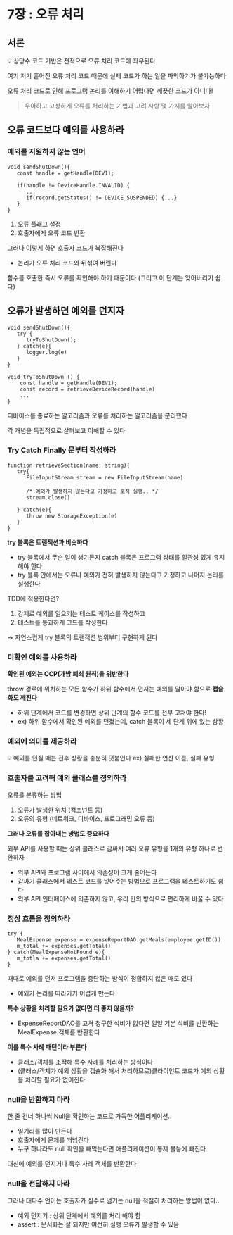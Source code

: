 # 7장 : 오류 처리

## 서론

<aside>
💡 상당수 코드 기반은 전적으로 오류 처리 코드에 좌우된다

</aside>

여기 저기 흩어진 오류 처리 코드 때문에 실제 코드가 하는 일을 파악하기가 불가능하다

오류 처리 코드로 인해 프로그램 논리를 이해하기 어렵다면 깨끗한 코드가 아니다!

> 우아하고 고상하게 오류를 처리하는 기법과 고려 사항 몇 가지를 알아보자
> 

## 오류 코드보다 예외를 사용하라

### 예외를 지원하지 않는 언어

```tsx
void sendShutDown(){
   const handle = getHandle(DEV1);

   if(handle != DeviceHandle.INVALID) { 
      ...
      if(record.getStatus() != DEVICE_SUSPENDED) {...}
   }
}
```

1. 오류 플래그 설정
2. 호출자에게 오류 코드 반환

그러나 이렇게 하면 호출자 코드가 복잡해진다

- 논리가 오류 처리 코드와 뒤섞여 버린다

함수를 호출한 즉시 오류를 확인해야 하기 때문이다 (그리고 이 단계는 잊어버리기 쉽다)

## 오류가 발생하면 예외를 던지자

```tsx
void sendShutDown(){
   try {
      tryToShutDown();
   } catch(e){
      logger.log(e)
   }
}

void tryToShutDown () {
    const handle = getHandle(DEV1);
    const record = retrieveDeviceRecord(handle)
    ...
}
```

디바이스를 종료하는 알고리즘과 오류를 처리하는 알고리즘을 분리했다

각 개념을 독립적으로 살펴보고 이해할 수 있다

### Try Catch Finally 문부터 작성하라

```tsx
function retrieveSection(name: string){
   try{
      FileInputStream stream = new FileInputStream(name)

      /* 예외가 발생하지 않는다고 가정하고 로직 실행.. */
      stream.close()

   } catch(e){
      throw new StorageException(e)
   }
}
```

**try 블록은 트랜잭션과 비슷하다**

- try 블록에서 무슨 일이 생기든지 catch 블록은 프로그램 상태를 일관성 있게 유지해야 한다
- try 블록 안에서는 오류나 예외가 전혀 발생하지 않는다고 가정하고 나머지 논리를 실행한다

TDD에 적용한다면?

1. 강제로 예외를 일으키는 테스트 케이스를 작성하고
2. 테스트를 통과하게 코드를 작성한다

→ 자연스럽게 try 블록의 트랜잭션 범위부터 구현하게 된다

### 미확인 예외를 사용하라

**확인된 예외는 OCP(개방 폐쇠 원칙)을 위반한다**

throw 경로에 위치하는 모든 함수가 하위 함수에서 던지는 예외를 알아야 함으로 **캡슐화도 깨진다**

- 하위 단계에서 코드를 변경하면 상위 단계의 함수 코드를 전부 고쳐야 한다!
- ex) 하위 함수에서 확인된 예외를 던졌는데, catch 블록이 세 단계 위에 있는 상황

### 예외에 의미를 제공하라

<aside>
💡 예외를 던질 때는 전후 상황을 충분히 덧붙인다
   ex) 실패한 연산 이름, 실패 유형

</aside>

### 호출자를 고려해 예외 클래스를 정의하라

오류를 분류하는 방법

1. 오류가 발생한 위치 (컴포넌트 등)
2. 오류의 유형 (네트워크, 디바이스, 프로그래밍 오류 등)

**그러나 오류를 잡아내는 방법도 중요하다**

외부 API를 사용할 때는 상위 클래스로 감싸서 여러 오류 유형을 1개의 유형 하나로 변환하자

- 외부 API와 프로그램 사이에서 의존성이 크게 줄어든다
- 감싸기 클래스에서 테스트 코드를 넣어주는 방법으로 프로그램을 테스트하기도 쉽다
- 외부 API 인터페이스에 의존하지 않고, 우리 만의 방식으로 편리하게 바꿀 수 있다

### 정상 흐름을 정의하라

```tsx
try {
   MealExpense expense = expenseReportDAO.getMeals(employee.getID())
   m_total += expenses.getTotal()
} catch(MealExpenseNotFound e){
   m_totla += expenses.getTotal()
}
```

때때로 예외를 던져 프로그램을 중단하는 방식이 정합하지 않은 때도 있다

- 예외가 논리를 따라가기 어렵게 만든다

**특수 상황을 처리할 필요가 없다면 더 좋지 않을까?**

- ExpenseReportDAO를 고쳐 청구한 식비가 없다면 
일일 기본 식비를 반환하는 MealExpense 객체를 반환한다
    
    

**이를 특수 사례 패턴이라 부른다**

- 클래스/객체를 조작해 특수 사례를 처리하는 방식이다
- (클래스/객체가 예외 상황을 캡슐화 해서 처리하므로)클라이언트 코드가 예외 상황을 처리할 필요가 없어진다

### null을 반환하지 마라

한 줄 건너 하나씩 Null을 확인하는 코드로 가득한 어플리케이션..

- 일거리를 많이 만든다
- 호출자에게 문제를 떠넘긴다
- 누구 하나라도 null 확인을 빼먹는다면 애플리케이션이 통제 불능에 빠진다

대신에 예외를 던지거나 특수 사례 객체를 반환한다

### null을 전달하지 마라

그러나 대다수 언어는 호출자가 실수로 넘기는 null을 적절히 처리하는 방법이 없다..

- 예외 던지기 : 상위 단계에서 예외를 처리 해야 함
- assert : 문서화는 잘 되지만 여전히 실행 오류가 발생할 수 있음
